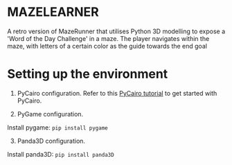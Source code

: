 
# MAZELEARNER
A retro version of MazeRunner that utilises Python 3D modelling to expose a 'Word of the Day Challenge' in a maze. The player navigates within the maze, with letters of a certain color as the guide towards the end goal


# Setting up the environment
1. PyCairo configuration.
Refer to this [PyCairo tutorial](https://github.com/kuriofoolio/CairoPlayground.git) to get started with PyCairo.

2. PyGame configuration.

Install pygame: `pip install pygame`

3. Panda3D configuration.

Install panda3D: `pip install panda3D`
